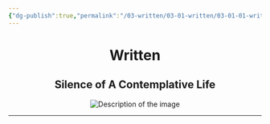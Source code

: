 ```yaml
---
{"dg-publish":true,"permalink":"/03-written/03-01-written/03-01-01-written/"}
---
```


<div style="text-align: center;">
    <h1>Written</h1>
    <h2>Silence of A Contemplative Life</h2>
    <img src="https://i.imgur.com/Z0QaPo7_d.jpg?maxwidth=520&shape=thumb&fidelity=high" alt="Description of the image" style="max-width: 100%; height: auto;">
</div>
<hr>
